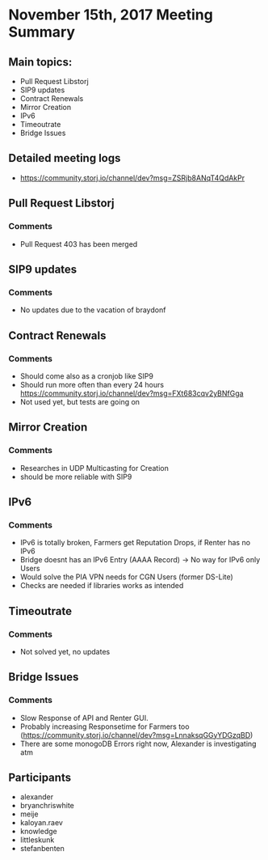 # November 15th, 2017 Meeting Summary

## Main topics:

- Pull Request Libstorj
- SIP9 updates
- Contract Renewals
- Mirror Creation
- IPv6
- Timeoutrate
- Bridge Issues

## Detailed meeting logs

- https://community.storj.io/channel/dev?msg=ZSRjb8ANqT4QdAkPr

## Pull Request Libstorj

### Comments
- Pull Request 403 has been merged

## SIP9 updates

### Comments
- No updates due to the vacation of braydonf

## Contract Renewals

### Comments
- Should come also as a cronjob like SIP9
- Should run more often than every 24 hours https://community.storj.io/channel/dev?msg=FXt683cqv2yBNfGga
- Not used yet, but tests are going on

## Mirror Creation

### Comments
- Researches in UDP Multicasting for Creation
- should be more reliable with SIP9

## IPv6

### Comments
- IPv6 is totally broken, Farmers get Reputation Drops, if Renter has no IPv6
- Bridge doesnt has an IPv6 Entry (AAAA Record) -> No way for IPv6 only Users
- Would solve the PIA VPN needs for CGN Users (former DS-Lite)
- Checks are needed if libraries works as intended

## Timeoutrate

### Comments
- Not solved yet, no updates

## Bridge Issues

### Comments
- Slow Response of API and Renter GUI.
- Probably increasing Responsetime for Farmers too (https://community.storj.io/channel/dev?msg=LnnaksqGGyYDGzqBD)
- There are some monogoDB Errors right now, Alexander is investigating atm

## Participants

- alexander
- bryanchriswhite
- meije
- kaloyan.raev
- knowledge
- littleskunk
- stefanbenten